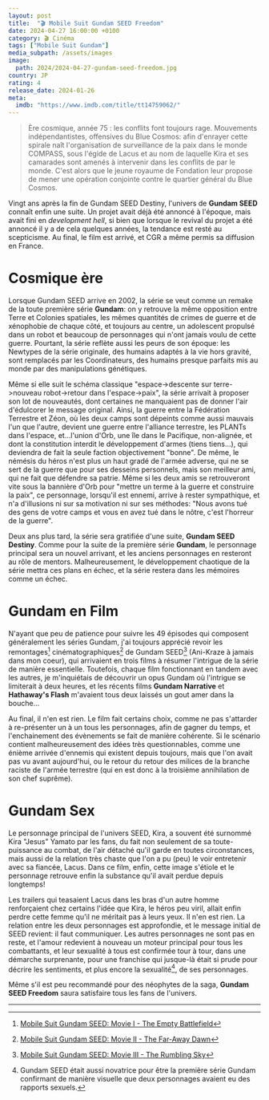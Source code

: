 ```yaml
---
layout: post
title:  "🎬 Mobile Suit Gundam SEED Freedom"
date: 2024-04-27 16:00:00 +0100
category: 🎬 Cinéma
tags: ["Mobile Suit Gundam"]
media_subpath: /assets/images
image:
  path: 2024/2024-04-27-gundam-seed-freedom.jpg
country: JP
rating: 4
release_date: 2024-01-26
meta:
  imdb: "https://www.imdb.com/title/tt14759062/"
---
```


> Ère cosmique, année 75 : les conflits font toujours rage. Mouvements indépendantistes, offensives du Blue Cosmos: afin d'enrayer cette spirale naît l'organisation de surveillance de la paix dans le monde COMPASS, sous l'égide de Lacus et au nom de laquelle Kira et ses camarades sont amenés à intervenir dans les conflits de par le monde. C'est alors que le jeune royaume de Fondation leur propose de mener une opération conjointe contre le quartier général du Blue Cosmos.

Vingt ans après la fin de <wiki page="Gundam Seed Destiny">Gundam SEED Destiny</wiki>, l'univers de **Gundam SEED** connaît enfin une suite. Un projet avait déjà été annoncé à l'époque, mais avait fini en *development hell*, si bien que lorsque le revival du projet a été annoncé il y a de cela quelques années, la tendance est resté au scepticisme. Au final, le film est arrivé, et CGR a même permis sa diffusion en France.

# Cosmique ère

Lorsque <wiki page="Gundam Seed">Gundam SEED</wiki> arrive en 2002, la série se veut comme un remake de la toute première série **Gundam**: on y retrouve la même opposition entre Terre et Colonies spatiales, les mêmes quantités de crimes de guerre et de xénophobie de chaque côté, et toujours au centre, un adolescent propulsé dans un robot et beaucoup de personnages qui n'ont jamais voulu de cette guerre. Pourtant, la série reflète aussi les peurs de son époque: les Newtypes de la série originale, des humains adaptés à la vie hors gravité, sont remplacés par les Coordinateurs, des humains presque parfaits mis au monde par des manipulations génétiques.

Même si elle suit le schéma classique "espace->descente sur terre->nouveau robot->retour dans l'espace->paix", la série arrivait à proposer son lot de nouveautés, dont certaines ne manquaient pas de donner l'air d'édulcorer le message original. Ainsi, la guerre entre la Fédération Terrestre et Zéon, où les deux camps sont dépeints comme aussi mauvais l'un que l'autre, devient une guerre entre l'alliance terrestre, les PLANTs dans l'espace, et...l'union d'Orb, une île dans le Pacifique, non-alignée, et dont la constitution interdit le développement d'armes (tiens tiens...), qui deviendra de fait la seule faction objectivement "bonne". De même, le némésis du héros n'est plus un haut gradé de l'armée adverse, qui ne se sert de la guerre que pour ses desseins personnels, mais son meilleur ami, qui ne fait que défendre sa patrie. Même si les deux amis se retrouveront vite sous la bannière d'Orb pour "mettre un terme à la guerre et construire la paix", ce personnage, lorsqu'il est ennemi, arrive à rester sympathique, et n'a d'illusions ni sur sa motivation ni sur ses méthodes: "Nous avons tué des gens de votre camps et vous en avez tué dans le nôtre, c'est l'horreur de la guerre".

Deux ans plus tard, la série sera gratifiée d'une suite, **Gundam SEED Destiny**. Comme pour la suite de la première série **Gundam**, le personnage principal sera un nouvel arrivant, et les anciens personnages en resteront au rôle de mentors. Malheureusement, le développement chaotique de la série mettra ces plans en échec, et la série restera dans les mémoires comme un échec.

# Gundam en Film

N'ayant que peu de patience pour suivre les 49 épisodes qui composent généralement les séries Gundam, j'ai toujours apprécié revoir les remontages[^1] cinématographiques[^2] de Gundam SEED[^3] (Ani-Kraze à jamais dans mon coeur), qui arrivaient en trois films à résumer l'intrigue de la série de manière essentielle. Toutefois, chaque film fonctionnant en tandem avec les autres, je m'inquiétais de découvrir un opus Gundam où l'intrigue se limiterait à deux heures, et les récents films **Gundam Narrative** et **Hathaway's Flash** m'avaient tous deux laissés un gout amer dans la bouche...

Au final, il n'en est rien. Le film fait certains choix, comme ne pas s'attarder à re-présenter un à un tous les personnages, afin de gagner du temps, et l'enchainement des évènements se fait de manière cohérente. Si le scénario contient malheureusement des idées très questionnables, comme une énième arrivée d'ennemis qui existent depuis toujours, mais que l'on avait pas vu avant aujourd'hui, ou le retour du retour des milices de la branche raciste de l'armée terrestre (qui en est donc à la troisième annihilation de son chef suprême).

# Gundam Sex

Le personnage principal de l'univers SEED, Kira, a souvent été surnommé Kira "Jesus" Yamato par les fans, du fait non seulement de sa toute-puissance au combat, de l'air détaché qu'il garde en toutes circonstances, mais aussi de la relation très chaste que l'on a pu (peu) le voir entretenir avec sa fiancée, Lacus. Dans ce film, enfin, cette image s'étiole et le personnage retrouve enfin la substance qu'il avait perdue depuis longtemps!

Les trailers qui teasaient Lacus dans les bras d'un autre homme renforçaient chez certains l'idée que Kira, le héros peu viril, allait enfin perdre cette femme qu'il ne méritait pas à leurs yeux. Il n'en est rien. La relation entre les deux personnages est approfondie, et le message initial de SEED revient: il faut communiquer. Les autres personnages ne sont pas en reste, et l'amour redevient à nouveau un moteur principal pour tous les combattants, et leur sexualité à tous est confirmée tour à tour, dans une démarche surprenante, pour une franchise qui jusque-là était si prude pour décrire les sentiments, et plus encore la sexualité[^4], de ses personnages.

Même s'il est peu recommandé pour des néophytes de la saga, **Gundam SEED Freedom** saura satisfaire tous les fans de l'univers.

* * *
[^1]: [Mobile Suit Gundam SEED: Movie I - The Empty Battlefield](https://anidb.net/anime/4169)
[^2]: [Mobile Suit Gundam SEED: Movie II - The Far-Away Dawn](https://anidb.net/anime/4168)
[^3]: [Mobile Suit Gundam SEED: Movie III - The Rumbling Sky](https://anidb.net/anime/4165)
[^4]: Gundam SEED était aussi novatrice pour être la première série Gundam confirmant de manière visuelle que deux personnages avaient eu des rapports sexuels.

